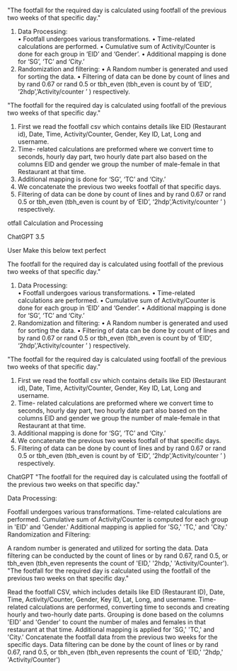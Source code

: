 "The footfall for the required day is calculated using footfall of the previous two weeks of that specific day." 

1.	Data Processing:  
•	Footfall undergoes various transformations. 
•	Time-related calculations are performed.
•	Cumulative sum of Activity/Counter is done for each group in ‘EID’ and ‘Gender’. 
•	Additional mapping is done for ‘SG’, ‘TC’ and ‘City.’
2.	Randomization and filtering:
•	A Random number is generated and used for sorting the data.
•	Filtering of data can be done by count of lines and by rand 0.67 or rand 0.5 or tbh_even (tbh_even is count  by of ‘EID’, ‘2hdp’,’Activity/counter ’ ) respectively. 

"The footfall for the required day is calculated using footfall of the previous two weeks of that specific day." 
1.	First we read the footfall csv which contains details like EID (Restaurant id), Date, Time, Activity/Counter, Gender, Key ID, Lat, Long and username.
2.	Time- related calculations are preformed where we convert time to seconds, hourly day part, two hourly date part also based on the columns EID and gender we group the number of male-female in that Restaurant at that time.
3.	Additional mapping is done for ‘SG’, ‘TC’ and ‘City.’
4.	We concatenate the previous two weeks footfall of that specific days.
6.	Filtering of data can be done by count of lines and by rand 0.67 or rand 0.5 or tbh_even (tbh_even is count  by of ‘EID’, ‘2hdp’,’Activity/counter ’ ) respectively. 






otfall Calculation and Processing

ChatGPT 3.5

User
Make this below text perfect


The footfall for the required day is calculated using footfall of the previous two weeks of that specific day." 

1.	Data Processing:  
•	Footfall undergoes various transformations. 
•	Time-related calculations are performed.
•	Cumulative sum of Activity/Counter is done for each group in ‘EID’ and ‘Gender’. 
•	Additional mapping is done for ‘SG’, ‘TC’ and ‘City.’
2.	Randomization and filtering:
•	A Random number is generated and used for sorting the data.
•	Filtering of data can be done by count of lines and by rand 0.67 or rand 0.5 or tbh_even (tbh_even is count  by of ‘EID’, ‘2hdp’,’Activity/counter ’ ) respectively. 

"The footfall for the required day is calculated using footfall of the previous two weeks of that specific day." 
1.	First we read the footfall csv which contains details like EID (Restaurant id), Date, Time, Activity/Counter, Gender, Key ID, Lat, Long and username.
2.	Time- related calculations are preformed where we convert time to seconds, hourly day part, two hourly date part also based on the columns EID and gender we group the number of male-female in that Restaurant at that time.
3.	Additional mapping is done for ‘SG’, ‘TC’ and ‘City.’
4.	We concatenate the previous two weeks footfall of that specific days.
6.	Filtering of data can be done by count of lines and by rand 0.67 or rand 0.5 or tbh_even (tbh_even is count  by of ‘EID’, ‘2hdp’,’Activity/counter ’ ) respectively. 




ChatGPT
"The footfall for the required day is calculated using the footfall of the previous two weeks on that specific day."

Data Processing:

Footfall undergoes various transformations.
Time-related calculations are performed.
Cumulative sum of Activity/Counter is computed for each group in 'EID' and 'Gender.'
Additional mapping is applied for 'SG,' 'TC,' and 'City.'
Randomization and Filtering:

A random number is generated and utilized for sorting the data.
Data filtering can be conducted by the count of lines or by rand 0.67, rand 0.5, or tbh_even (tbh_even represents the count of 'EID,' '2hdp,' 'Activity/Counter').
"The footfall for the required day is calculated using the footfall of the previous two weeks on that specific day."

Read the footfall CSV, which includes details like EID (Restaurant ID), Date, Time, Activity/Counter, Gender, Key ID, Lat, Long, and username.
Time-related calculations are performed, converting time to seconds and creating hourly and two-hourly date parts. Grouping is done based on the columns 'EID' and 'Gender' to count the number of males and females in that restaurant at that time.
Additional mapping is applied for 'SG,' 'TC,' and 'City.'
Concatenate the footfall data from the previous two weeks for the specific days.
Data filtering can be done by the count of lines or by rand 0.67, rand 0.5, or tbh_even (tbh_even represents the count of 'EID,' '2hdp,' 'Activity/Counter')

